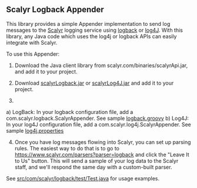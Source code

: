 Scalyr Logback Appender
---

This library provides a simple Appender implementation to send log messages to
the [Scalyr](https://www.scalyr.com) logging service using [logback](http://logback.qos.ch/) or [log4J](http://logging.apache.org/log4j/1.2/).
With this library, any Java code which uses the log4j or logback APIs can easily integrate with Scalyr.

To use this Appender:

1) Download the Java client library from scalyr.com/binaries/scalyrApi.jar, and add it to your project.

2) Download [scalyrLogback.jar](https://github.com/scalyr/scalyr-logback/raw/master/ant_dist/scalyrLogback.jar) or 
[scalyrLog4J.jar](https://github.com/scalyr/scalyr-logback/raw/master/ant_dist/scalyrLog4J.jar)
and add it to your project.

3) 
  a) LogBack: In your logback configuration file, add a com.scalyr.logback.ScalyrAppender.
    See sample [logback.groovy](https://github.com/scalyr/scalyr-logback/samples/logback.groovy)
  b) Log4J: In your log4J configuration file, add a com.scalyr.log4j.ScalyrAppender.
    See sample [log4j.properties](https://github.com/scalyr/scalyr-logback/samples/log4j.properties)

4) Once you have log messages flowing into Scalyr, you can set up parsing rules. The easiest way to do that
is to go to https://www.scalyr.com/parsers?parser=logback and click the "Leave It to Us" button. This will
send a sample of your log data to the Scalyr staff, and we'll respond the same day with a custom-built parser.

See [src/com/scalyr/logback/test/Test.java](https://github.com/scalyr/scalyr-logback/blob/master/src/com/scalyr/logback/test/Test.java) for usage examples.
